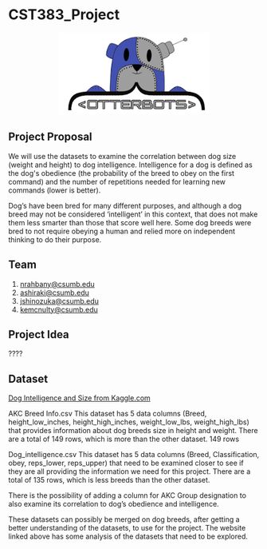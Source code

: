 # CST383_Project
<p align="center">
<img src="/images/otterbots_logo.png" />
<p>
  
## Project Proposal

We will use the datasets to examine the correlation between dog size (weight and height) to dog intelligence.  Intelligence for a dog is defined as the dog's obedience (the probability of the breed to obey on the first command) and the number of repetitions needed for learning new commands (lower is better).

Dog’s have been bred for many different purposes, and although a dog breed may not be considered ‘intelligent’ in this context, that does not make them less smarter than those that score well here.  Some dog breeds were bred to not require obeying a human and relied more on independent thinking to do their purpose.

## Team

1) nrahbany@csumb.edu
2) ashiraki@csumb.edu
3) jshinozuka@csumb.edu
4) kemcnulty@csumb.edu

## Project Idea

????

## Dataset
[Dog Intelligence and Size from Kaggle.com](https://www.kaggle.com/datasets/thedevastator/canine-intelligence-and-size?select=AKC+Breed+Info.csv)

AKC Breed Info.csv
This dataset has 5 data columns (Breed, height_low_inches, height_high_inches, weight_low_lbs, weight_high_lbs) that provides information about dog breeds size in height and weight.  There are a total of 149 rows, which is more than the other dataset.
149 rows

Dog_intelligence.csv
This dataset has 5 data columns (Breed, Classification, obey, reps_lower, reps_upper) that need to be examined closer to see if they are all providing the information we need for this project.  There are a total of  135 rows, which is less breeds than the other dataset.

There is the possibility of adding a column for AKC Group designation to also examine its correlation to dog’s obedience and intelligence.

These datasets can possibly be merged on dog breeds, after getting a better understanding of the datasets, to use for the project.  The website linked above has some analysis of the datasets that need to be explored.
